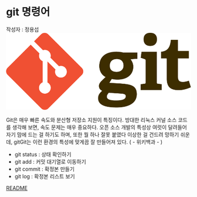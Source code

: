 # git 명령어
작성자 : 정용섭
![git](../assets/git.png)

Git은 매우 빠른 속도와 분산형 저장소 지원이 특징이다. 방대한 리눅스 커널 소스 코드를 생각해 보면, 속도 문제는 매우 중요하다. 오픈 소스 개발의 특성상 여럿이 달려들어 자기 맘에 드는 걸 하기도 하며, 또한 뭘 하나 잘못 붙였다 이상한 걸 건드려 망하기 쉬운데, gitGit는 이런 환경의 특성에 맞게끔 잘 만들어져 있다.
( - 위키백과 - )

* git status : 상태 확인하기
* git add : 커밋 대기열로 이동하기
* git commit : 확정본 만들기
* git log : 확정본 리스트 보기

[README](../README.md)